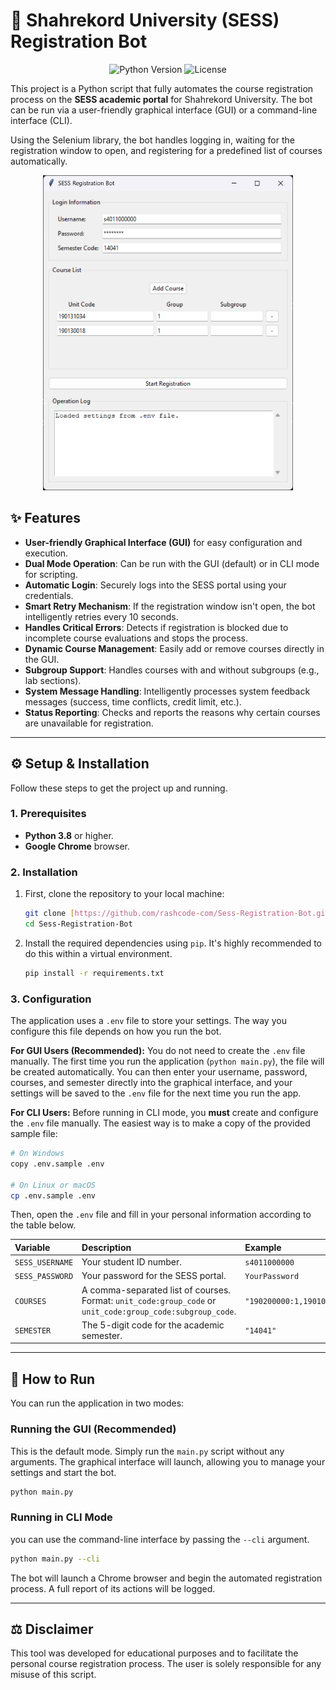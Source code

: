 # 🤖 Shahrekord University (SESS) Registration Bot

<p align="center">
  <img src="https://img.shields.io/badge/Python-3.8+-blue.svg" alt="Python Version">
  <img src="https://img.shields.io/badge/License-MIT-green.svg" alt="License">
</p>

This project is a Python script that fully automates the course registration process on the **SESS academic portal** for Shahrekord University. The bot can be run via a user-friendly graphical interface (GUI) or a command-line interface (CLI).

Using the Selenium library, the bot handles logging in, waiting for the registration window to open, and registering for a predefined list of courses automatically.

<p align="center">
  <img src="./assets/gui_screenshot.png" alt="Screenshot of the SESS Bot GUI" width="400">
</p>

## ✨ Features

- **User-friendly Graphical Interface (GUI)** for easy configuration and execution.
- **Dual Mode Operation**: Can be run with the GUI (default) or in CLI mode for scripting.
- **Automatic Login**: Securely logs into the SESS portal using your credentials.
- **Smart Retry Mechanism**: If the registration window isn't open, the bot intelligently retries every 10 seconds.
- **Handles Critical Errors**: Detects if registration is blocked due to incomplete course evaluations and stops the process.
- **Dynamic Course Management**: Easily add or remove courses directly in the GUI.
- **Subgroup Support**: Handles courses with and without subgroups (e.g., lab sections).
- **System Message Handling**: Intelligently processes system feedback messages (success, time conflicts, credit limit, etc.).
- **Status Reporting**: Checks and reports the reasons why certain courses are unavailable for registration.

---

## ⚙️ Setup & Installation

Follow these steps to get the project up and running.

### 1. Prerequisites

- **Python 3.8** or higher.
- **Google Chrome** browser.

### 2. Installation

1.  First, clone the repository to your local machine:
    ```bash
    git clone [https://github.com/rashcode-com/Sess-Registration-Bot.git](https://github.com/rashcode-com/Sess-Registration-Bot.git)
    cd Sess-Registration-Bot
    ```

2.  Install the required dependencies using `pip`. It's highly recommended to do this within a virtual environment.
    ```bash
    pip install -r requirements.txt
    ```

### 3. Configuration

The application uses a `.env` file to store your settings. The way you configure this file depends on how you run the bot.

**For GUI Users (Recommended):**
You do not need to create the `.env` file manually. The first time you run the application (`python main.py`), the file will be created automatically. You can then enter your username, password, courses, and semester directly into the graphical interface, and your settings will be saved to the `.env` file for the next time you run the app.

**For CLI Users:**
Before running in CLI mode, you **must** create and configure the `.env` file manually. The easiest way is to make a copy of the provided sample file:

```bash
# On Windows
copy .env.sample .env

# On Linux or macOS
cp .env.sample .env
```
Then, open the `.env` file and fill in your personal information according to the table below.

| Variable      | Description                                                                                          | Example                       |
| :------------ | :--------------------------------------------------------------------------------------------------- | :---------------------------- |
| `SESS_USERNAME` | Your student ID number.                                                                              | `s4011000000`                   |
| `SESS_PASSWORD` | Your password for the SESS portal.                                                                   | `YourPassword`                  |
| `COURSES`     | A comma-separated list of courses. Format: `unit_code:group_code` or `unit_code:group_code:subgroup_code`. | `"190200000:1,190100000:1:1"` |
| `SEMESTER`    | The 5-digit code for the academic semester.                                                          | `"14041"`                       |

---

## 🚀 How to Run

You can run the application in two modes:

### Running the GUI (Recommended)

This is the default mode. Simply run the `main.py` script without any arguments. The graphical interface will launch, allowing you to manage your settings and start the bot.

```bash
python main.py
```

### Running in CLI Mode

you can use the command-line interface by passing the `--cli` argument.

```bash
python main.py --cli
```

The bot will launch a Chrome browser and begin the automated registration process. A full report of its actions will be logged.

---

## ⚖️ Disclaimer

This tool was developed for educational purposes and to facilitate the personal course registration process. The user is solely responsible for any misuse of this script.